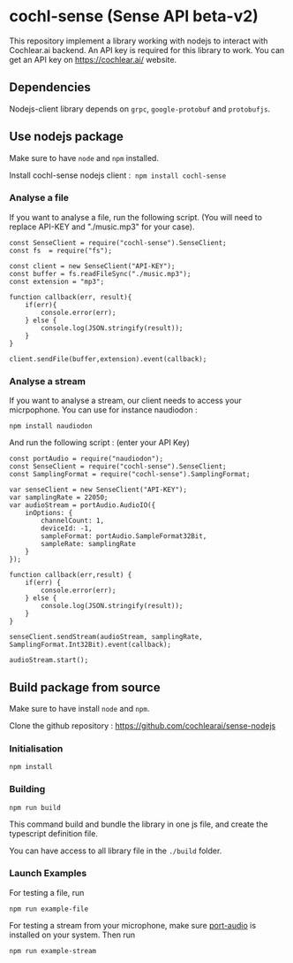 # cochl-sense (Sense API beta-v2)

This repository implement a library working with nodejs to interact with Cochlear.ai backend.
An API key is required for this library to work. You can get an API key on https://cochlear.ai/ website.

## Dependencies 

Nodejs-client library depends on `grpc`, `google-protobuf` and `protobufjs`.

## Use nodejs package 

Make sure to have `node` and `npm` installed.

Install cochl-sense nodejs client : 
`npm install cochl-sense`

### Analyse a file

If you want to analyse a file, run the following script.
(You will need to replace API-KEY and "./music.mp3" for your case).

```
const SenseClient = require("cochl-sense").SenseClient;
const fs  = require("fs");

const client = new SenseClient("API-KEY");
const buffer = fs.readFileSync("./music.mp3");
const extension = "mp3";

function callback(err, result){
	if(err){
		console.error(err);
	} else {
		console.log(JSON.stringify(result));
	}
}

client.sendFile(buffer,extension).event(callback);
```

### Analyse a stream
If you want to analyse a stream, our client needs to access your micrpophone. You can use for instance naudiodon : 
```
npm install naudiodon
```

And run the following script : (enter your API Key)
```
const portAudio = require("naudiodon");
const SenseClient = require("cochl-sense").SenseClient;
const SamplingFormat = require("cochl-sense").SamplingFormat;

var senseClient = new SenseClient("API-KEY");
var samplingRate = 22050;
var audioStream = portAudio.AudioIO({
	inOptions: {
	    channelCount: 1,
	    deviceId: -1,
	    sampleFormat: portAudio.SampleFormat32Bit,
	    sampleRate: samplingRate
	}
});

function callback(err,result) {
	if(err) {
		console.error(err);
	} else {
		console.log(JSON.stringify(result));
	}
}

senseClient.sendStream(audioStream, samplingRate, SamplingFormat.Int32Bit).event(callback);

audioStream.start();
```

## Build package from source

Make sure to have install `node` and `npm`.

Clone the github repository : https://github.com/cochlearai/sense-nodejs

### Initialisation

```
npm install
```

### Building

```
npm run build
```

This command build and bundle the library in one js file, and create the typescript definition file.

You can have access to all library file in the `./build` folder.

### Launch Examples

For testing a file, run 
```
npm run example-file
```

For testing a stream from your microphone, make sure  [port-audio](http://www.portaudio.com/) is installed on your system.
Then run 
```
npm run example-stream
```
